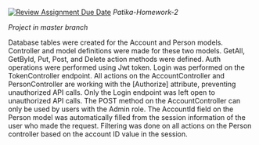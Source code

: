 [![Review Assignment Due Date](https://classroom.github.com/assets/deadline-readme-button-24ddc0f5d75046c5622901739e7c5dd533143b0c8e959d652212380cedb1ea36.svg)](https://classroom.github.com/a/3bErTxjD)
*Patika-Homework-2*

*Project in master branch*


Database tables were created for the Account and Person models. Controller and model definitions were made for these two models. GetAll, GetById, Put, Post, and Delete action methods were defined. Auth operations were performed using Jwt token. Login was performed on the TokenController endpoint. All actions on the AccountController and PersonController are working with the [Authorize] attribute, preventing unauthorized API calls. Only the Login endpoint was left open to unauthorized API calls. The POST method on the AccountController can only be used by users with the Admin role. The AccountId field on the Person model was automatically filled from the session information of the user who made the request. Filtering was done on all actions on the Person controller based on the account ID value in the session.
